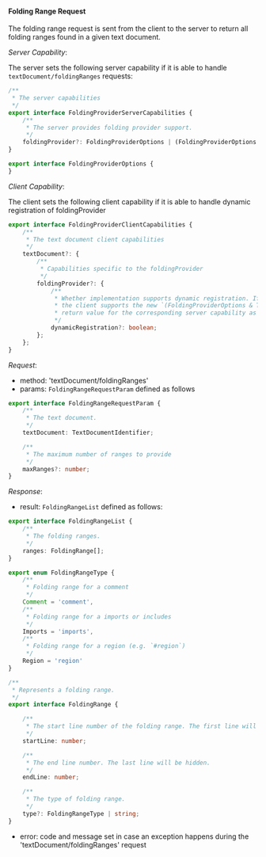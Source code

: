 #### Folding Range Request

The folding range request is sent from the client to the server to return all folding ranges found in a given text document.


_Server Capability_:

The server sets the following server capability if it is able to handle `textDocument/foldingRanges` requests:

```ts
/**
 * The server capabilities
 */
export interface FoldingProviderServerCapabilities {
	/**
	 * The server provides folding provider support.
	 */
	foldingProvider?: FoldingProviderOptions | (FoldingProviderOptions & TextDocumentRegistrationOptions & StaticRegistrationOptions);
}

export interface FoldingProviderOptions {
}

```


_Client Capability_:

The client sets the following client capability if it is able to handle dynamic registration of foldingProvider

```ts
export interface FoldingProviderClientCapabilities {
	/**
	 * The text document client capabilities
	 */
	textDocument?: {
		/**
		 * Capabilities specific to the foldingProvider
		 */
		foldingProvider?: {
			/**
			 * Whether implementation supports dynamic registration. If this is set to `true`
			 * the client supports the new `(FoldingProviderOptions & TextDocumentRegistrationOptions & StaticRegistrationOptions)`
			 * return value for the corresponding server capability as well.
			 */
			dynamicRegistration?: boolean;
		};
	};
}
```

_Request_:

* method: 'textDocument/foldingRanges'
* params: `FoldingRangeRequestParam` defined as follows

```ts
export interface FoldingRangeRequestParam {
	/**
	 * The text document.
	 */
	textDocument: TextDocumentIdentifier;

	/**
	 * The maximum number of ranges to provide
	 */
	maxRanges?: number;
}
```

_Response_:
* result: `FoldingRangeList` defined as follows:
```ts
export interface FoldingRangeList {
	/**
	 * The folding ranges.
	 */
	ranges: FoldingRange[];
}

export enum FoldingRangeType {
	/**
	 * Folding range for a comment
	 */
	Comment = 'comment',
	/**
	 * Folding range for a imports or includes
	 */
	Imports = 'imports',
	/**
	 * Folding range for a region (e.g. `#region`)
	 */
	Region = 'region'
}

/**
 * Represents a folding range.
 */
export interface FoldingRange {

	/**
	 * The start line number of the folding range. The first line will stay visible, all following lines, including the end line will be folded.
	 */
	startLine: number;

	/**
	 * The end line number. The last line will be hidden.
	 */
	endLine: number;

	/**
	 * The type of folding range.
	 */
	type?: FoldingRangeType | string;
}
```
* error: code and message set in case an exception happens during the 'textDocument/foldingRanges' request

